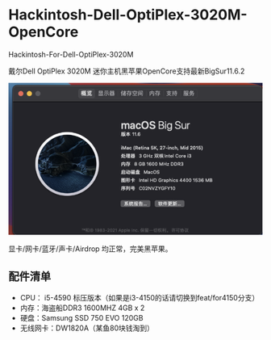 # Hackintosh-Dell-OptiPlex-3020M-OpenCore
Hackintosh-For-Dell-OptiPlex-3020M

戴尔Dell OptiPlex 3020M 迷你主机黑苹果OpenCore支持最新BigSur11.6.2

![系统截图](https://github.com/uknowzheng/Hackintosh-Dell-OptiPlex-3020M/blob/main/info.png)

显卡/网卡/蓝牙/声卡/Airdrop 均正常，完美黑苹果。

## 配件清单
- CPU： i5-4590 标压版本（如果是i3-4150的话请切换到feat/for4150分支）
- 内存：海盗船DDR3 1600MHZ 4GB x 2
- 硬盘：Samsung SSD 750 EVO 120GB
- 无线网卡：DW1820A（某鱼80块钱淘到）








